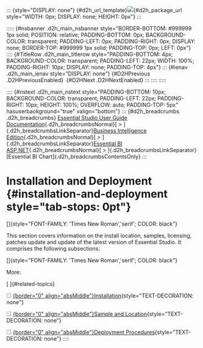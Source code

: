::: {style="DISPLAY: none"}
[](ms-xhelp:///?Id=d2h_url_template){#d2h_url_template}![](!package_url!){#d2h_package_url style="WIDTH: 0px; DISPLAY: none; HEIGHT: 0px"}
:::

::::: {#nsbanner .d2h_main_nsbanner style="BORDER-BOTTOM: #999999 1px solid; POSITION: relative; PADDING-BOTTOM: 0px; BACKGROUND-COLOR: transparent; PADDING-LEFT: 0px; PADDING-RIGHT: 0px; DISPLAY: none; BORDER-TOP: #999999 1px solid; PADDING-TOP: 0px; LEFT: 0px"}
:::: {#TitleRow .d2h_main_titlerow style="PADDING-BOTTOM: 4px; BACKGROUND-COLOR: transparent; PADDING-LEFT: 22px; WIDTH: 100%; PADDING-RIGHT: 10px; DISPLAY: none; PADDING-TOP: 4px"}
::: {#ienav .d2h_main_ienav style="DISPLAY: none"}
[](ms-xhelp:///?Id=1e711e0e-5d41-4199-9680-835aaf7809b5){#D2HPrevious .D2HPreviousEnabled}  [](ms-xhelp:///?Id=d28b3255-bfab-46f2-8fcc-792f869d0404){#D2HNext .D2HNextEnabled}
:::
::::
:::::

:::: {#nstext .d2h_main_nstext style="PADDING-BOTTOM: 10px; BACKGROUND-COLOR: transparent; PADDING-LEFT: 22px; PADDING-RIGHT: 10px; HEIGHT: 100%; OVERFLOW: auto; PADDING-TOP: 5px" hasuserbackground="true" valign="bottom"}
::: {#d2h_breadcrumbs .d2h_breadcrumbs}
[Essential Studio User Guide Documentation](ms-xhelp:///?Id=12457748-09e3-4d74-a240-8e049cedf030){.d2h_breadcrumbsNormal}[ \> ]{.d2h_breadcrumbsLinkSeparator}[Business Intelligence Edition](ms-xhelp:///?Id=fdf33dd8-62b2-47b9-ad7b-fc50e590bca5){.d2h_breadcrumbsNormal}[ \> ]{.d2h_breadcrumbsLinkSeparator}[Essential BI ASP.NET](ms-xhelp:///?Id=99c6694e-59c3-4c59-abb5-ce9ce9a948bc){.d2h_breadcrumbsNormal}[ \> ]{.d2h_breadcrumbsLinkSeparator}[Essential BI Chart]{.d2h_breadcrumbsContentsOnly}
:::

# Installation and Deployment {#installation-and-deployment style="tab-stops: 0pt"}

[]{style="FONT-FAMILY: 'Times New Roman','serif'; COLOR: black"} 

This section covers information on the install location, samples, licensing, patches update and update of the latest version of Essential Studio. It comprises the following subsections:

[]{style="FONT-FAMILY: 'Times New Roman','serif'; COLOR: black"} 

More:

[ ]{#related-topics}

[![](button.gif){border="0" align="absMiddle"}Installation](ms-xhelp:///?Id=d28b3255-bfab-46f2-8fcc-792f869d0404){style="TEXT-DECORATION: none"}

[![](button.gif){border="0" align="absMiddle"}Sample and Location](ms-xhelp:///?Id=199a9ea2-bf1f-4d0a-ad16-4b23fc1e9fac){style="TEXT-DECORATION: none"}

[![](button.gif){border="0" align="absMiddle"}Deployment Procedures](ms-xhelp:///?Id=bc28b802-1a2e-42f1-a6fb-1a0d7ff660e4){style="TEXT-DECORATION: none"}
::::
